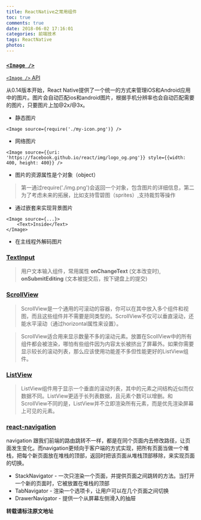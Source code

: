 ```yaml
---
title: ReactNative之常用组件
toc: true
comments: true
date: 2018-06-02 17:16:01
categories: 前端技术
tags: ReactNative
photos:
---
```


<!--more-->

### [`<Image />`](https://reactnative.cn/docs/0.31/images.html#content)

[`<Image />` API](https://reactnative.cn/docs/0.31/image.html#content)

从0.14版本开始，React Native提供了一个统一的方式来管理iOS和Android应用中的图片。图片会自动匹配ios和android图片，根据手机分辨率也会自动匹配需要的图片，只要图片上加@2x/@3x。

* 静态图片

```
<Image source={require('./my-icon.png')} />
```

* 网络图片
```
<Image source={{uri: 'https://facebook.github.io/react/img/logo_og.png'}} style={{width: 400, height: 400}} />
```

* 图片的资源属性是个对象（object）
> 第一通过require('./img.png')会返回一个对象，包含图片的详细信息，第二为了考虑未来的拓展，比如支持雪碧图（sprites）,支持裁剪等操作

* 通过嵌套来实现背景图片
```
<Image source={...}>
    <Text>Inside</Text>
</Image>
```

* 在主线程外解码图片


### [TextInput](https://reactnative.cn/docs/0.31/textinput.html#content)

> 用户文本输入组件，常用属性 **onChangeText** (文本改变时), **onSubmitEditing** (文本被提交后，按下键盘上的提交)

### [ScrollView](https://reactnative.cn/docs/0.31/scrollview.html#content)

> ScrollView是一个通用的可滚动的容器，你可以在其中放入多个组件和视图，而且这些组件并不需要是同类型的。ScrollView不仅可以垂直滚动，还能水平滚动（通过horizontal属性来设置）。

> ScrollView适合用来显示数量不多的滚动元素。放置在ScollView中的所有组件都会被渲染，哪怕有些组件因为内容太长被挤出了屏幕外。如果你需要显示较长的滚动列表，那么应该使用功能差不多但性能更好的ListView组件。

### [ListView](https://reactnative.cn/docs/0.31/listview.html#contentRea)

> ListView组件用于显示一个垂直的滚动列表，其中的元素之间结构近似而仅数据不同。ListView更适于长列表数据，且元素个数可以增删。和ScrollView不同的是，ListView并不立即渲染所有元素，而是优先渲染屏幕上可见的元素。

### [react-navigation](https://www.reactnavigation.org.cn/docs/guide-intro)

navigation 跟我们前端的路由跳转不一样，都是在同个页面内去修改路径，让页面发生变化。而navigation更倾向于客户端的方式实现，把所有页面当做一个堆栈，把每个新页面放在堆栈的顶部，返回时把该页面从堆栈顶部移除，来实现页面的切换。

* StackNavigator - 一次只渲染一个页面，并提供页面之间跳转的方法。当打开一个新的页面时，它被放置在堆栈的顶部
* TabNavigator - 渲染一个选项卡，让用户可以在几个页面之间切换
* DrawerNavigator - 提供一个从屏幕左侧滑入的抽屉


**转载请标注原文地址**

